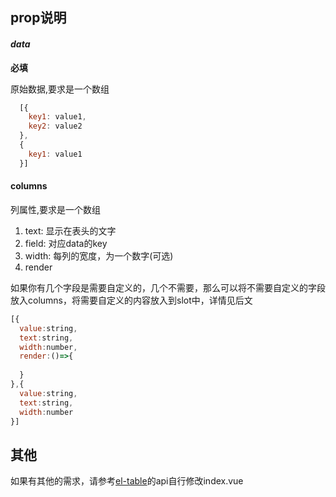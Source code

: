 ## prop说明
#### *data*
  **必填**

  原始数据,要求是一个数组
  ```javascript
    [{
      key1: value1,
      key2: value2
    },
    {
      key1: value1
    }]
  ```

#### columns
  列属性,要求是一个数组

  1. text: 显示在表头的文字
  2. field: 对应data的key
  3. width: 每列的宽度，为一个数字(可选)
  4. render
   
  如果你有几个字段是需要自定义的，几个不需要，那么可以将不需要自定义的字段放入columns，将需要自定义的内容放入到slot中，详情见后文
  ```javascript
  [{
    value:string,
    text:string,
    width:number,
    render:()=>{
        
    }
  },{
    value:string,
    text:string,
    width:number
  }]
  ```
  
 ## 其他
  如果有其他的需求，请参考[el-table](http://element-cn.eleme.io/#/en-US/component/table)的api自行修改index.vue
